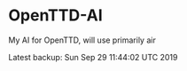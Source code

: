 # OpenTTD-AI
My AI for OpenTTD, will use primarily air

Latest backup: Sun Sep 29 11:44:02 UTC 2019
